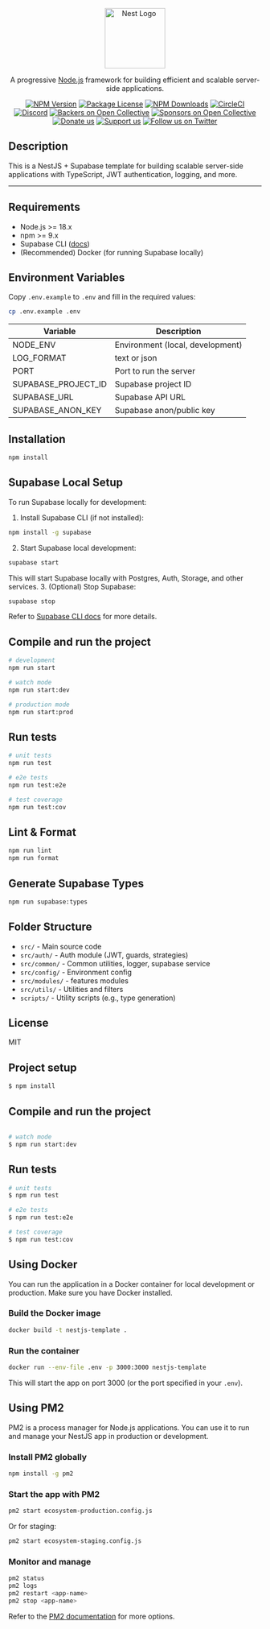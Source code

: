 <p align="center">
  <a href="http://nestjs.com/" target="blank"><img src="https://nestjs.com/img/logo-small.svg" width="120" alt="Nest Logo" /></a>
</p>

[circleci-image]: https://img.shields.io/circleci/build/github/nestjs/nest/master?token=abc123def456
[circleci-url]: https://circleci.com/gh/nestjs/nest

  <p align="center">A progressive <a href="http://nodejs.org" target="_blank">Node.js</a> framework for building efficient and scalable server-side applications.</p>
    <p align="center">
<a href="https://www.npmjs.com/~nestjscore" target="_blank"><img src="https://img.shields.io/npm/v/@nestjs/core.svg" alt="NPM Version" /></a>
<a href="https://www.npmjs.com/~nestjscore" target="_blank"><img src="https://img.shields.io/npm/l/@nestjs/core.svg" alt="Package License" /></a>
<a href="https://www.npmjs.com/~nestjscore" target="_blank"><img src="https://img.shields.io/npm/dm/@nestjs/common.svg" alt="NPM Downloads" /></a>
<a href="https://circleci.com/gh/nestjs/nest" target="_blank"><img src="https://img.shields.io/circleci/build/github/nestjs/nest/master" alt="CircleCI" /></a>
<a href="https://discord.gg/G7Qnnhy" target="_blank"><img src="https://img.shields.io/badge/discord-online-brightgreen.svg" alt="Discord"/></a>
<a href="https://opencollective.com/nest#backer" target="_blank"><img src="https://opencollective.com/nest/backers/badge.svg" alt="Backers on Open Collective" /></a>
<a href="https://opencollective.com/nest#sponsor" target="_blank"><img src="https://opencollective.com/nest/sponsors/badge.svg" alt="Sponsors on Open Collective" /></a>
  <a href="https://paypal.me/kamilmysliwiec" target="_blank"><img src="https://img.shields.io/badge/Donate-PayPal-ff3f59.svg" alt="Donate us"/></a>
    <a href="https://opencollective.com/nest#sponsor"  target="_blank"><img src="https://img.shields.io/badge/Support%20us-Open%20Collective-41B883.svg" alt="Support us"></a>
  <a href="https://twitter.com/nestframework" target="_blank"><img src="https://img.shields.io/twitter/follow/nestframework.svg?style=social&label=Follow" alt="Follow us on Twitter"></a>
</p>
  <!--[![Backers on Open Collective](https://opencollective.com/nest/backers/badge.svg)](https://opencollective.com/nest#backer)
  [![Sponsors on Open Collective](https://opencollective.com/nest/sponsors/badge.svg)](https://opencollective.com/nest#sponsor)-->

## Description

This is a NestJS + Supabase template for building scalable server-side applications with TypeScript, JWT authentication, logging, and more.

---

## Requirements

- Node.js >= 18.x
- npm >= 9.x
- Supabase CLI ([docs](https://supabase.com/docs/guides/cli))
- (Recommended) Docker (for running Supabase locally)

## Environment Variables

Copy `.env.example` to `.env` and fill in the required values:

```bash
cp .env.example .env
```

| Variable              | Description                       |
|-----------------------|-----------------------------------|
| NODE_ENV              | Environment (local, development)  |
| LOG_FORMAT            | text or json                      |
| PORT                  | Port to run the server            |
| SUPABASE_PROJECT_ID   | Supabase project ID               |
| SUPABASE_URL          | Supabase API URL                  |
| SUPABASE_ANON_KEY     | Supabase anon/public key          |

## Installation

```bash
npm install
```

## Supabase Local Setup

To run Supabase locally for development:

1. Install Supabase CLI (if not installed):
  ```bash
  npm install -g supabase
  ```
2. Start Supabase local development:
  ```bash
  supabase start
  ```
  This will start Supabase locally with Postgres, Auth, Storage, and other services.
3. (Optional) Stop Supabase:
  ```bash
  supabase stop
  ```

Refer to [Supabase CLI docs](https://supabase.com/docs/guides/cli/local-development) for more details.

## Compile and run the project

```bash
# development
npm run start

# watch mode
npm run start:dev

# production mode
npm run start:prod
```

## Run tests

```bash
# unit tests
npm run test

# e2e tests
npm run test:e2e

# test coverage
npm run test:cov
```

## Lint & Format

```bash
npm run lint
npm run format
```

## Generate Supabase Types

```bash
npm run supabase:types
```

## Folder Structure

- `src/` - Main source code
- `src/auth/` - Auth module (JWT, guards, strategies)
- `src/common/` - Common utilities, logger, supabase service
- `src/config/` - Environment config
- `src/modules/` - features modules
- `src/utils/` - Utilities and filters
- `scripts/` - Utility scripts (e.g., type generation)

## License

MIT

## Project setup

```bash
$ npm install
```

## Compile and run the project

```bash

# watch mode
$ npm run start:dev
```

## Run tests

```bash
# unit tests
$ npm run test

# e2e tests
$ npm run test:e2e

# test coverage
$ npm run test:cov
```

## Using Docker

You can run the application in a Docker container for local development or production. Make sure you have Docker installed.

### Build the Docker image
```bash
docker build -t nestjs-template .
```

### Run the container
```bash
docker run --env-file .env -p 3000:3000 nestjs-template
```

This will start the app on port 3000 (or the port specified in your `.env`).

## Using PM2

PM2 is a process manager for Node.js applications. You can use it to run and manage your NestJS app in production or development.

### Install PM2 globally
```bash
npm install -g pm2
```

### Start the app with PM2
```bash
pm2 start ecosystem-production.config.js
```

Or for staging:
```bash
pm2 start ecosystem-staging.config.js
```

### Monitor and manage
```bash
pm2 status
pm2 logs
pm2 restart <app-name>
pm2 stop <app-name>
```

Refer to the [PM2 documentation](https://pm2.keymetrics.io/) for more options.
